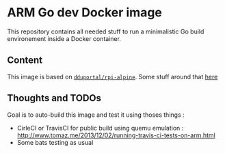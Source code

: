 # ARM Go dev Docker image

This repository contains all needed stuff to run a minimalistic Go build environement inside a Docker container.

## Content

This image is based on [```dduportal/rpi-alpine```](https://registry.hub.docker.com/u/dduportal/rpi-alpine/). Some stuff around that [here](https://github.com/dduportal-dockerfiles/arm-alpine) 

## Thoughts and TODOs

Goal is to auto-build this image and test it using thoses things :
* CirleCI or TravisCI for public build using quemu emulation : http://www.tomaz.me/2013/12/02/running-travis-ci-tests-on-arm.html
* Some bats testing as usual
